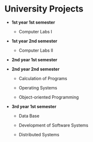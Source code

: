 # University Projects

* **1st year 1st semester**

  * Computer Labs I

* **1st year 2nd semester**

  * Computer Labs II

* **2nd year 1st semester**

* **2nd year 2nd semester**

  * Calculation of Programs

  * Operating Systems

  * Object-oriented Programming

* **3rd year 1st semester**

  * Data Base

  * Development of Software Systems

  * Distributed Systems



